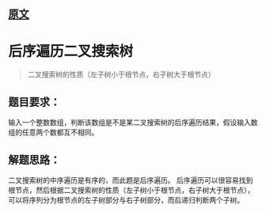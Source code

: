 
## [原文](https://www.jianshu.com/p/49aaf6e0491d)

# 后序遍历二叉搜索树

> 二叉搜索树的性质（左子树小于根节点，右子树大于根节点）

## 题目要求：
输入一个整数数组，判断该数组是不是某二叉搜索树的后序遍历结果，假设输入数组的任意两个数都互不相同。

## 解题思路：
二叉搜索树的中序遍历是有序的，而此题是后序遍历。
后序遍历可以很容易找到根节点，然后根据二叉搜索树的性质（左子树小于根节点，右子树大于根节点），
可以将序列分为根节点的左子树部分与右子树部分，而后递归判断两个子树。

 